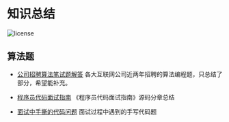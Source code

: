 # 知识总结

![license](https://img.shields.io/github/license/mashape/apistatus.svg)

## 算法题

- [公司招聘算法笔试题解答](https://github.com/LyricYang/Internet-Recruiting-Algorithm-Problems/blob/master/InternetRecruitingAlgorithmProblems/Readme.md)
各大互联网公司近两年招聘的算法编程题，只总结了部分，希望能补充。

- [程序员代码面试指南](https://github.com/LyricYang/Internet-Recruiting-Algorithm-Problems/blob/master/CodeInterviewGuide/README.md)
《程序员代码面试指南》源码分章总结

- [面试中手撕的代码问题](https://github.com/LyricYang/Internet-Recruiting-Algorithm-Problems/blob/master/INTERVIEW/Interview.md)
面试过程中遇到的手写代码题


